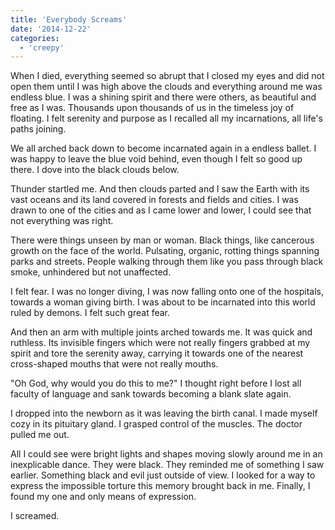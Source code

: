 ```yaml
---
title: 'Everybody Screams'
date: '2014-12-22'
categories:
  - 'creepy'
---
```


When I died, everything seemed so abrupt that I closed my eyes and did not open
them until I was high above the clouds and everything around me was endless
blue. I was a shining spirit and there were others, as beautiful and free as I
was. Thousands upon thousands of us in the timeless joy of floating. I felt
serenity and purpose as I recalled all my incarnations, all life's paths
joining.

<!-- truncate -->


We all arched back down to become incarnated again in a endless ballet. I was
happy to leave the blue void behind, even though I felt so good up there. I dove
into the black clouds below.

Thunder startled me. And then clouds parted and I saw the Earth with its vast
oceans and its land covered in forests and fields and cities. I was drawn to one
of the cities and as I came lower and lower, I could see that not everything was
right.

There were things unseen by man or woman. Black things, like cancerous growth on
the face of the world. Pulsating, organic, rotting things spanning parks and
streets. People walking through them like you pass through black smoke,
unhindered but not unaffected.

I felt fear. I was no longer diving, I was now falling onto one of the
hospitals, towards a woman giving birth. I was about to be incarnated into this
world ruled by demons. I felt such great fear.

And then an arm with multiple joints arched towards me. It was quick and
ruthless. Its invisible fingers which were not really fingers grabbed at my
spirit and tore the serenity away, carrying it towards one of the nearest
cross-shaped mouths that were not really mouths.

"Oh God, why would you do this to me?" I thought right before I lost all faculty
of language and sank towards becoming a blank slate again.

I dropped into the newborn as it was leaving the birth canal. I made myself cozy
in its pituitary gland. I grasped control of the muscles. The doctor pulled me
out.

All I could see were bright lights and shapes moving slowly around me in an
inexplicable dance. They were black. They reminded me of something I saw
earlier. Something black and evil just outside of view. I looked for a way to
express the impossible torture this memory brought back in me. Finally, I found
my one and only means of expression.

I screamed.
